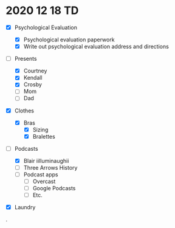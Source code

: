 # 2020 12 18 TD

- [x] Psychological Evaluation
  - [x] Psychological evaluation paperwork
  - [x] Write out psychological evaluation address and directions

- [ ] Presents
  - [x] Courtney
  - [x] Kendall
  - [x] Crosby
  - [ ] Mom
  - [ ] Dad

- [x] Clothes
  - [x] Bras
    - [x] Sizing
    - [x] Bralettes

- [ ] Podcasts
  - [x] Blair iilluminaughii
  - [ ] Three Arrows History
  - [ ] Podcast apps
    - [ ] Overcast
    - [ ] Google Podcasts
    - [ ] Etc.

- [x] Laundry







.
